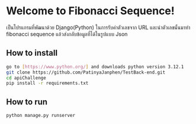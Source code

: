 # Welcome to Fibonacci Sequence!

เป็นโปรแกรมที่พัฒนาด้วย Django(Python) ในการรับค่าตัวเลขจาก URL และนำตัวเลขนั้นมาทำ fibonacci sequence แล้วส่งกลับข้อมูลที่ได้ในรูปแบบ Json
 

## How to install

``` bash
go to [https://www.python.org/] and downloads python version 3.12.1
git clone https://github.com/PatinyaJanphen/TestBack-end.git
cd apiChallenge
pip install -r requirements.txt
```

## How to run
``` bash
python manage.py runserver
```
